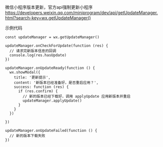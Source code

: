 微信小程序版本更新，官方api强制更新小程序
https://developers.weixin.qq.com/miniprogram/dev/api/getUpdateManager.html?search-key=wx.getUpdateManager()

示例代码
```
const updateManager = wx.getUpdateManager()

updateManager.onCheckForUpdate(function (res) {
  // 请求完新版本信息的回调
  console.log(res.hasUpdate)
})

updateManager.onUpdateReady(function () {
  wx.showModal({
    title: '更新提示',
    content: '新版本已经准备好，是否重启应用？',
    success: function (res) {
      if (res.confirm) {
        // 新的版本已经下载好，调用 applyUpdate 应用新版本并重启
        updateManager.applyUpdate()
      }
    }
  })
  
})

updateManager.onUpdateFailed(function () {
  // 新的版本下载失败
})
```
